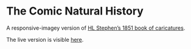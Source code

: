 # The Comic Natural History

A responsive-imagey version of [HL Stephen’s 1851 book of caricatures](https://archive.org/details/comicnaturalhist00steprich).

The live version is visible [here](https://comicnaturalhistory.ericportis.com).